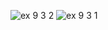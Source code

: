 ![ex 9 3 2](https://github.com/65030034/03376836-OOP-2566-Lab-09/assets/144875017/b4c5a947-6a3a-4326-ac7f-4931ad51ec2a)
![ex 9 3 1](https://github.com/65030034/03376836-OOP-2566-Lab-09/assets/144875017/f2f44a27-c3ab-4cc6-a608-4e5e619a7e45)
